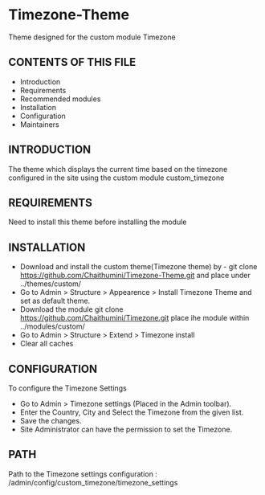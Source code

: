 # Timezone-Theme
Theme designed for the custom module Timezone

CONTENTS OF THIS FILE
---------------------

 * Introduction
 * Requirements
 * Recommended modules
 * Installation
 * Configuration
 * Maintainers

INTRODUCTION
------------

The theme which displays the current time based on the timezone configured in the site using the custom module custom_timezone

REQUIREMENTS
------------

Need to install this theme before installing the module

INSTALLATION
------------

 *  Download and install the custom theme(Timezone theme) by - git clone https://github.com/Chaithumini/Timezone-Theme.git and place under ../themes/custom/
 *  Go to Admin > Structure >  Appearence > Install Timezone Theme and set as default theme.
 *  Download the module git clone https://github.com/Chaithumini/Timezone.git place ihe module within ../modules/custom/
 *  Go to Admin > Structure > Extend > Timezone install
 *  Clear all caches
 
CONFIGURATION
-------------
To configure the Timezone Settings

  *  Go to Admin > Timezone settings (Placed in the Admin toolbar).
  *  Enter the Country, City and Select the Timezone from the given list.
  *  Save the changes.
  *  Site Administrator can have the permission to set the Timezone.
  
PATH
----
Path to the Timezone settings configuration : /admin/config/custom_timezone/timezone_settings
